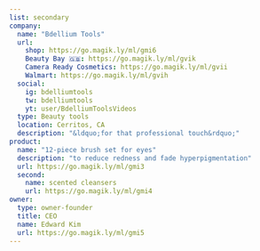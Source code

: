 ```yaml
---
list: secondary
company:
  name: "Bdellium Tools"
  url:
    shop: https://go.magik.ly/ml/gmi6
    Beauty Bay 🇬🇧: https://go.magik.ly/ml/gvik
    Camera Ready Cosmetics: https://go.magik.ly/ml/gvii
    Walmart: https://go.magik.ly/ml/gvih
  social:
    ig: bdelliumtools
    tw: bdelliumtools
    yt: user/BdelliumToolsVideos
  type: Beauty tools
  location: Cerritos, CA
  description: "&ldquo;for that professional touch&rdquo;"
product:
  name: "12-piece brush set for eyes"
  description: "to reduce redness and fade hyperpigmentation"
  url: https://go.magik.ly/ml/gmi3
  second:
    name: scented cleansers
    url: https://go.magik.ly/ml/gmi4
owner:
  type: owner-founder
  title: CEO
  name: Edward Kim
  url: https://go.magik.ly/ml/gmi5
---
```

